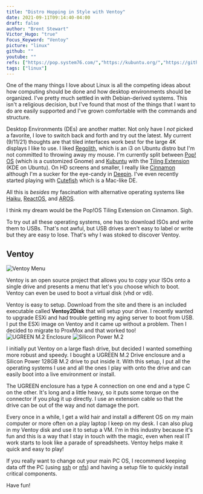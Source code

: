 ```yaml
---
title: "Distro Hopping in Style with Ventoy"
date: 2021-09-11T09:14:40-04:00
draft: false
author: "Brent Stewart"
Victor_Hugo: "true"
Focus_Keyword: "Ventoy"
picture: "linux"
github: ""
youtube: ""
refs: ["https://pop.system76.com/","https://kubuntu.org/","https://github.com/kwin-scripts/kwin-tiling","https://regolith-linux.org/","https://ubuntudde.com/","https://cutefish-ubuntu.github.io/","https://www.haiku-os.org/","https://reactos.org/","https://en.wikipedia.org/wiki/AROS_Research_Operating_System","https://www.ventoy.net/","https://www.amazon.com/gp/product/B082NRJ5MS/","https://www.amazon.com/gp/product/B079X7K6VP/"]
tags: ["linux"]
---
```

One of the many things I love about Linux is all the competing ideas about how computing should be done and how desktop environments should be organized.  I've pretty much settled in with Debian-derived systems.  This isn't a religious decision, but I've found that most of the things that I want to do are easily supported and I've grown comfortable with the commands and structure.  

Desktop Environments (DEs) are another matter.  Not only have I _not_ picked a favorite, I love to switch back and forth and try out the latest.  My current (9/11/21) thoughts are that tiled interfaces work best for the large 4K displays I like to use.  I liked [Regolith](https://regolith-linux.org/), which is an i3 on Ubuntu distro but I'm not committed to throwing away my mouse.  I'm currently split between [Pop! OS](https://pop.system76.com/) (which is a customized Gnome) and [Kubuntu](https://kubuntu.org/) with the [Tiling Extension](https://github.com/kwin-scripts/kwin-tiling) (KDE on Ubuntu).  On HD screens and smaller, I really like [Cinnamon](https://linuxmint.com/) although I'm a sucker for the eye-candy in [Deepin](https://ubuntudde.com/).  I've even recently started playing with [Cutefish](https://cutefish-ubuntu.github.io/) which is a Mac-like DE.

All this is _besides_ my fascination with alternative operating systems like [Haiku](https://www.haiku-os.org/), [ReactOS](https://reactos.org/), and [AROS](https://en.wikipedia.org/wiki/AROS_Research_Operating_System).

I think my dream would be the Pop!OS Tiling Extension on Cinnamon.  Sigh.

To try out all these operating systems, one has to download ISOs and write them to USBs.  That's not awful, but USB drives aren't easy to label or write but they are easy to lose. That's why I was stoked to discover Ventoy.

## Ventoy
![Ventoy Menu](https://www.ventoy.net/static/img/screen/screen_bios2.png#floatsmallleft)

Ventoy is an open source project that allows you to copy your ISOs onto a single drive and presents a menu that let's you choose which to boot.  Ventoy can even be used to boot a virtual disk (vhd or vdi).

Ventoy is easy to setup.  Download from the site and there is an included executable called __Ventoy2Disk__ that will setup your drive.  I recently wanted to upgrade ESXi and had trouble getting my aging server to boot from USB.  I put the ESXi image on Ventoy and it came up without a problem.  Then I decided to migrate to ProxMox and that worked too!
![UGREEN M.2 Enclosure](https://images-na.ssl-images-amazon.com/images/I/31rtVwnH1GS._SY90_.jpg#floatright)
![Silicon Power M.2](https://images-na.ssl-images-amazon.com/images/I/41sG6BDAbML._SX90_.jpg#floatright)

I initially put Ventoy on a large flash drive, but decided I wanted something more robust and speedy.  I bought a UGREEN M.2 Drive enclosure and a Silicon Power 128GB M.2 drive to put inside it.  With this setup, I put all the operating systems I use and all the ones I play with onto the drive and can easily boot into a live environment or install.

The UGREEN enclosure has a type A connection on one end and a type C on the other.  It's long and a little heavy, so it puts some torque on the connector if you plug it up directly.  I use an extension cable so that the drive can be out of the way and not damage the port.

Every once in a while, I get a wild hair and install a different OS on my main computer or more often on a play laptop I keep on my desk.  I can also plug in my Ventoy disk and use it to setup a VM.  I'm in this industry because it's fun and this is a way that I stay in touch with the magic, even when real IT work starts to look like a parade of spreadsheets.  Ventoy helps make it quick and easy to play!

If you really want to change out your main PC OS, I recommend keeping data off the PC (using [ssh](/posts/201017_sshfs_automount/) or [nfs](/posts/200813_using_ssh3/)) and having a setup file to quickly install critical components.

Have fun!